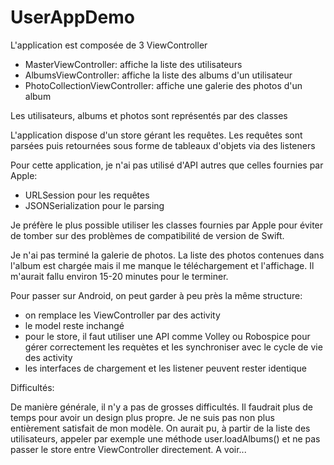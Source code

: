 # UserAppDemo

L'application est composée de 3 ViewController
 - MasterViewController: affiche la liste des utilisateurs
 - AlbumsViewController: affiche la liste des albums d'un utilisateur
 - PhotoCollectionViewController: affiche une galerie des photos d'un album
 
Les utilisateurs, albums et photos sont représentés par des classes 

L'application dispose d'un store gérant les requêtes. Les requêtes sont parsées puis retournées sous forme de tableaux d'objets via des listeners

Pour cette application, je n'ai pas utilisé d'API autres que celles fournies par Apple:
 - URLSession pour les requêtes
 - JSONSerialization pour le parsing
  
Je préfère le plus possible utiliser les classes fournies par Apple pour éviter de tomber sur des problèmes de compatibilité de version de Swift.
 
Je n'ai pas terminé la galerie de photos. La liste des photos contenues dans l'album est chargée mais il me manque le téléchargement et l'affichage.
Il m'aurait fallu environ 15-20 minutes pour le terminer.
 
Pour passer sur Android, on peut garder à peu près la même structure:
 - on remplace les ViewController par des activity
 - le model reste inchangé
 - pour le store, il faut utiliser une API comme Volley ou Robospice pour gérer correctement les requètes et les synchroniser avec le cycle de vie des activity
 - les interfaces de chargement et les listener peuvent rester identique
  


Difficultés:

 De manière générale, il n'y a pas de grosses difficultés. Il faudrait plus de temps pour avoir un design plus propre.
 Je ne suis pas non plus entièrement satisfait de mon modèle. On aurait pu, à partir de la liste des utilisateurs, appeler par exemple une méthode user.loadAlbums() et ne pas passer le store entre ViewController directement. A voir...
  
